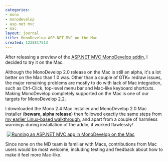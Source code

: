 ```yaml
---
categories:
- mono
- monodevelop
- asp.net mvc
- mac
layout: journal
title: MonoDevelop ASP.NET MVC on the Mac
created: 1238817513
---
```

After releasing a preview of the <a href="http://mjhutchinson.com/journal/2009/04/02/aspnet_mvc_monodevelop_addin_preview">ASP.NET MVC MonoDevelop addin</a>, I decided to try it on the Mac. 

Although the MonoDevelop 2.0 release on the Mac is still an alpha, it's a lot better on the Mac than 1.0 was. Other than a couple of GTK+ redraw issues, the major remaining problems are mostly to do with lack of Mac integration, such as Ctrl-Click, top-level menu bar and Mac-like keyboard shortcuts. Making MonoDevelop completely supported on the Mac is one of our targets for MonoDevelop 2.2.

I downloaded the Mono 2.4 Mac installer and MonoDevelop 2.0 Mac installer (<strong>beware, alpha release</strong>)  then followed exactly the same steps from <a href="http://mjhutchinson.com/journal/2009/04/02/aspnet_mvc_monodevelop_addin_preview">my earlier Linux-based walkthrough</a>, and apart from a couple of harmless warnings during installation of the addin, it worked flawlessly!

<a href="http://mjhutchinson.com/files/images/MonoScreenshots/AspMvcAddin-Mac.png "><img src="http://mjhutchinson.com/files/images/MonoScreenshots/AspMvcAddin-Mac-thumb.png" alt="Running an ASP.NET MVC app in MonoDevelop on the Mac" style="max-width:98%; display:block;margin-left:auto;margin-right:auto;" /></a>

Since none on the MD team is familiar with Macs, contributions from Mac users would be most welcome, including testing and feedback about how to make it feel more Mac-like.
<!--break-->
